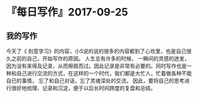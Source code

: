 # 『每日写作』2017-09-25

## 我的写作
今天了《 刻意学习》的内容，小S说的说的很多的内容都到了心坎里，也是自己很久之前的自己，开始写作的原因。
人生总有许多的时候， 一瞬间的灵感的迸发，因为没有来得及记录，从而擦肩而过。因此记录是非常有必要的。同时写作也是一种和自己进行交流的方式，在这样的一个时代，我们都是大忙人，忙着做各种不能 自已的事情， 忘了和自己对话，忘了灵魂深处的交流。
因此，要将自己的思考进行很好地梳理、记录和沉淀，便于以后长时间跨度的复盘和总结。